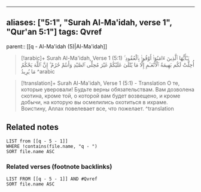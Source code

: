 
---
aliases: ["5:1", "Surah Al-Ma'idah, verse 1", "Qur'an 5:1"]
tags: Qvref
---

parent:: [[q - Al-Ma'idah (5)|Al-Ma'idah]]

> [!arabic]+ Surah Al-Ma'idah, Verse 1 (5:1)
> <span class="quran-arabic"> يَـٰٓأَيُّهَا ٱلَّذِينَ ءَامَنُوٓا۟ أَوْفُوا۟ بِٱلْعُقُودِ ۚ أُحِلَّتْ لَكُم بَهِيمَةُ ٱلْأَنْعَـٰمِ إِلَّا مَا يُتْلَىٰ عَلَيْكُمْ غَيْرَ مُحِلِّى ٱلصَّيْدِ وَأَنتُمْ حُرُمٌ ۗ إِنَّ ٱللَّهَ يَحْكُمُ مَا يُرِيدُ</span>
^arabic

> [!translation]+ Surah Al-Ma'idah, Verse 1 (5:1) - Translation
> О те, которые уверовали! Будьте верны обязательствам. Вам дозволена скотина, кроме той, о которой вам будет возвещено, и кроме добычи, на которую вы осмелились охотиться в ихраме. Воистину, Аллах повелевает все, что пожелает.
^translation



## Related notes
```dataview
LIST from [[q - 5 - 1]]
WHERE !contains(file.name, "q - ")
SORT file.name ASC
```

### Related verses (footnote backlinks)
```dataview
LIST FROM [[q - 5 - 1]] AND #Qvref
SORT file.name ASC
```

